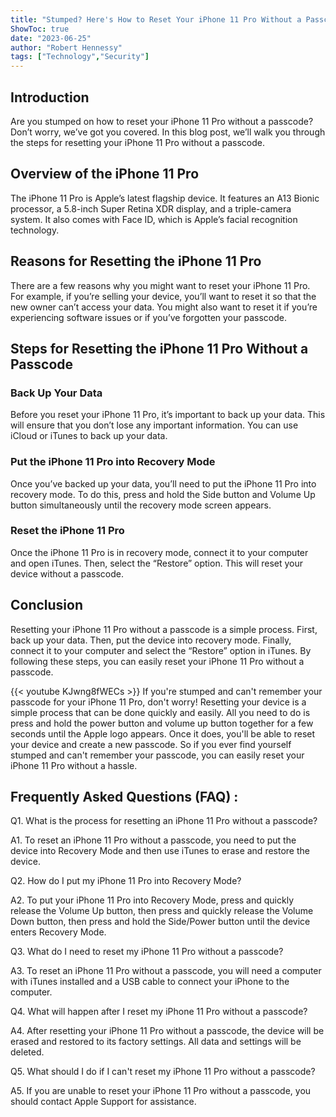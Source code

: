 ```yaml
---
title: "Stumped? Here's How to Reset Your iPhone 11 Pro Without a Passcode!"
ShowToc: true 
date: "2023-06-25"
author: "Robert Hennessy" 
tags: ["Technology","Security"]
---
```

## Introduction
Are you stumped on how to reset your iPhone 11 Pro without a passcode? Don’t worry, we’ve got you covered. In this blog post, we’ll walk you through the steps for resetting your iPhone 11 Pro without a passcode.

## Overview of the iPhone 11 Pro
The iPhone 11 Pro is Apple’s latest flagship device. It features an A13 Bionic processor, a 5.8-inch Super Retina XDR display, and a triple-camera system. It also comes with Face ID, which is Apple’s facial recognition technology.

## Reasons for Resetting the iPhone 11 Pro
There are a few reasons why you might want to reset your iPhone 11 Pro. For example, if you’re selling your device, you’ll want to reset it so that the new owner can’t access your data. You might also want to reset it if you’re experiencing software issues or if you’ve forgotten your passcode.

## Steps for Resetting the iPhone 11 Pro Without a Passcode

### Back Up Your Data
Before you reset your iPhone 11 Pro, it’s important to back up your data. This will ensure that you don’t lose any important information. You can use iCloud or iTunes to back up your data.

### Put the iPhone 11 Pro into Recovery Mode
Once you’ve backed up your data, you’ll need to put the iPhone 11 Pro into recovery mode. To do this, press and hold the Side button and Volume Up button simultaneously until the recovery mode screen appears.

### Reset the iPhone 11 Pro
Once the iPhone 11 Pro is in recovery mode, connect it to your computer and open iTunes. Then, select the “Restore” option. This will reset your device without a passcode.

## Conclusion
Resetting your iPhone 11 Pro without a passcode is a simple process. First, back up your data. Then, put the device into recovery mode. Finally, connect it to your computer and select the “Restore” option in iTunes. By following these steps, you can easily reset your iPhone 11 Pro without a passcode.

{{< youtube KJwng8fWECs >}} 
If you're stumped and can't remember your passcode for your iPhone 11 Pro, don't worry! Resetting your device is a simple process that can be done quickly and easily. All you need to do is press and hold the power button and volume up button together for a few seconds until the Apple logo appears. Once it does, you'll be able to reset your device and create a new passcode. So if you ever find yourself stumped and can't remember your passcode, you can easily reset your iPhone 11 Pro without a hassle.

## Frequently Asked Questions (FAQ) :
Q1. What is the process for resetting an iPhone 11 Pro without a passcode?

A1. To reset an iPhone 11 Pro without a passcode, you need to put the device into Recovery Mode and then use iTunes to erase and restore the device. 

Q2. How do I put my iPhone 11 Pro into Recovery Mode?

A2. To put your iPhone 11 Pro into Recovery Mode, press and quickly release the Volume Up button, then press and quickly release the Volume Down button, then press and hold the Side/Power button until the device enters Recovery Mode.

Q3. What do I need to reset my iPhone 11 Pro without a passcode?

A3. To reset an iPhone 11 Pro without a passcode, you will need a computer with iTunes installed and a USB cable to connect your iPhone to the computer.

Q4. What will happen after I reset my iPhone 11 Pro without a passcode?

A4. After resetting your iPhone 11 Pro without a passcode, the device will be erased and restored to its factory settings. All data and settings will be deleted.

Q5. What should I do if I can't reset my iPhone 11 Pro without a passcode?

A5. If you are unable to reset your iPhone 11 Pro without a passcode, you should contact Apple Support for assistance.


